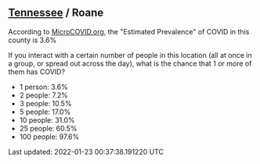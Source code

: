 
## [Tennessee](/united-states/tennessee) / Roane

According to [MicroCOVID.org](http://microcovid.org),
the "Estimated Prevalence" of COVID in this county is 3.6%

If you interact with a certain number of people in this location
(all at once in a group, or spread out across the day), what is the chance that
1 or more of them has COVID?

- 1 person: 3.6%
- 2 people: 7.2%
- 3 people: 10.5%
- 5 people: 17.0%
- 10 people: 31.0%
- 25 people: 60.5%
- 100 people: 97.6%

Last updated: 2022-01-23 00:37:38.191220 UTC
